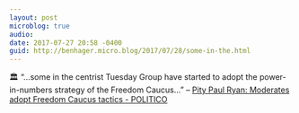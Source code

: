 ```yaml
---
layout: post
microblog: true
audio: 
date: 2017-07-27 20:58 -0400
guid: http://benhager.micro.blog/2017/07/28/some-in-the.html
---
```

🏛 “...some in the centrist Tuesday Group have started to adopt the power-in-numbers strategy of the Freedom Caucus…” – [Pity Paul Ryan: Moderates adopt Freedom Caucus tactics - POLITICO](http://www.politico.com/story/2017/07/27/paul-ryan-moderates-house-republicans-240954)
